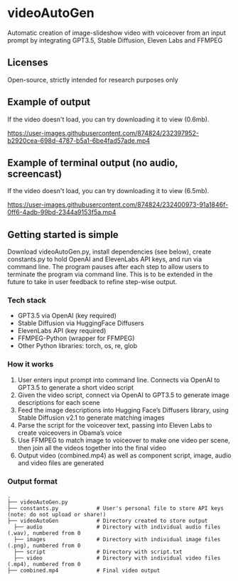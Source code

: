 # videoAutoGen
Automatic creation of image-slideshow video with voiceover from an input prompt by integrating GPT3.5, Stable Diffusion, Eleven Labs and FFMPEG

## Licenses
Open-source, strictly intended for research purposes only

## Example of output
If the video doesn't load, you can try downloading it to view (0.6mb).

https://user-images.githubusercontent.com/874824/232397952-b2920cea-698d-4787-b5a1-6be4fad57ade.mp4

## Example of terminal output (no audio, screencast)
If the video doesn't load, you can try downloading it to view (6.5mb).

https://user-images.githubusercontent.com/874824/232400973-91a1846f-0ff6-4adb-99bd-2344a9153f5a.mp4


## Getting started is simple
Download videoAutoGen.py, install dependencies (see below), create constants.py to hold OpenAI and ElevenLabs API keys, and run via command line.
The program pauses after each step to allow users to terminate the program via command line. This is to be extended in the future to take in user feedback to refine step-wise output.

### Tech stack
- GPT3.5 via OpenAI (key required)
- Stable Diffusion via HuggingFace Diffusers
- ElevenLabs API (key required)
- FFMPEG-Python (wrapper for FFMPEG)
- Other Python libraries: torch, os, re, glob

### How it works
1. User enters input prompt into command line. Connects via OpenAI to GPT3.5 to generate a short video script
2. Given the video script, connect via OpenAI to GPT3.5 to generate image descriptions for each scene
3. Feed the image descriptions into Hugging Face’s Diffusers library, using Stable Diffusion v2.1 to generate matching images
4. Parse the script for the voiceover text, passing into Eleven Labs to create voiceovers in Obama’s voice
5. Use FFMPEG to match image to voiceover to make one video per scene, then join all the videos together into the final video
6. Output video (combined.mp4) as well as component script, image, audio and video files are generated

### Output format
    .
    ├── videoAutoGen.py            
    ├── constants.py            # User's personal file to store API keys (note: do not upload or share!)  
    ├── videoAutoGen            # Directory created to store output
      ├── audio                 # Directory with individual audio files (.wav), numbered from 0
      ├── images                # Directory with individual image files (.png), numbered from 0
      ├── script                # Directory with script.txt
      ├── video                 # Directory with individual video files (.mp4), numbered from 0
    ├── combined.mp4            # Final video output
